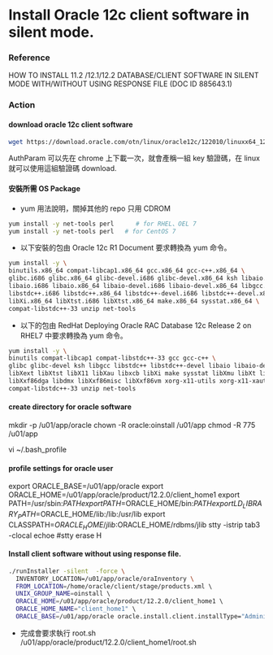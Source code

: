 # Install Oracle 12c client software in silent mode.

### Reference     
HOW TO INSTALL 11.2 /12.1/12.2 DATABASE/CLIENT SOFTWARE IN SILENT MODE WITH/WITHOUT USING RESPONSE FILE (DOC ID 885643.1)


### Action


#### download oracle 12c client software    
```bash
wget https://download.oracle.com/otn/linux/oracle12c/122010/linuxx64_12201_client.zip?AuthParam=155676238xxxxxxxxxxxx34fd758d
```

AuthParam 可以先在 chrome 上下載一次，就會產稱一組 key 驗證碼，在 linux 就可以使用這組驗證碼 download.


#### 安裝所需 OS Package      

* yum 用法說明，關掉其他的 repo 只用 CDROM    
```bash
yum install -y net-tools perl      # for RHEL、OEL 7
yum install -y net-tools perl   # for CentOS 7
```

* 以下安裝的包由 Oracle 12c R1 Document 要求轉換為 yum 命令。
```bash
yum install -y \
binutils.x86_64 compat-libcap1.x86_64 gcc.x86_64 gcc-c++.x86_64 \
glibc.i686 glibc.x86_64 glibc-devel.i686 glibc-devel.x86_64 ksh libaio.x86_64 libaio.i686 \
libaio.i686 libaio.x86_64 libaio-devel.i686 libaio-devel.x86_64 libgcc.i686 libgcc.x86_64 \
libstdc++.i686 libstdc++.x86_64 libstdc++-devel.i686 libstdc++-devel.x86_64 libXi.i686 \
libXi.x86_64 libXtst.i686 libXtst.x86_64 make.x86_64 sysstat.x86_64 \
compat-libstdc++-33 unzip net-tools
```

* 以下的包由 RedHat Deploying Oracle RAC Database 12c Release 2 on RHEL7 中要求轉換為 yum 命令。    
```bash
yum install -y \
binutils compat-libcap1 compat-libstdc++-33 gcc gcc-c++ \
glibc glibc-devel ksh libgcc libstdc++ libstdc++-devel libaio libaio-devel \
libXext libXtst libX11 libXau libxcb libXi make sysstat libXmu libXt libXv \
libXxf86dga libdmx libXxf86misc libXxf86vm xorg-x11-utils xorg-x11-xauth nfs-utils smartmontools \
compat-libstdc++-33 unzip net-tools
```

#### create directory for oracle software

 mkdir -p /u01/app/oracle
 chown -R oracle:oinstall /u01/app
 chmod -R 775 /u01/app

vi ~/.bash_profile


#### profile settings for oracle user
export ORACLE_BASE=/u01/app/oracle
export ORACLE_HOME=/u01/app/oracle/product/12.2.0/client_home1
export PATH=/usr/sbin:$PATH
export PATH=$ORACLE_HOME/bin:$PATH
export LD_LIBRARY_PATH=$ORACLE_HOME/lib:/lib:/usr/lib
export CLASSPATH=$ORACLE_HOME/jlib:$ORACLE_HOME/rdbms/jlib
stty -istrip tab3 -clocal echoe
#stty erase H



#### Install client software without using response file.    
```bash
./runInstaller -silent  -force \
  INVENTORY_LOCATION=/u01/app/oracle/oraInventory \    
  FROM_LOCATION=/home/oracle/client/stage/products.xml \    
  UNIX_GROUP_NAME=oinstall \    
  ORACLE_HOME=/u01/app/oracle/product/12.2.0/client_home1 \    
  ORACLE_HOME_NAME="client_home1" \    
  ORACLE_BASE=/u01/app/oracle oracle.install.client.installType="Administrator"
```

* 完成會要求執行 root.sh    
    /u01/app/oracle/product/12.2.0/client_home1/root.sh
